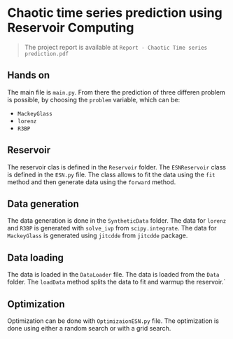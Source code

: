 # Chaotic time series prediction using Reservoir Computing

> The project report is available at `Report - Chaotic Time series prediction.pdf`

## Hands on
The main file is `main.py`. From there the prediction of three
differen problem is possible, by choosing the `problem` variable, which can be:
- `MackeyGlass`
- `lorenz`
- `R3BP`

## Reservoir
The reservoir clas is defined in the `Reservoir` folder. The `ESNReservoir` class is defined in the `ESN.py` file. 
The class allows to fit the data using the `fit` method
and then generate data using the `forward` method.

## Data generation
The data generation is done in the `SyntheticData` folder. The data for `lorenz` and 
`R3BP` is generated with `solve_ivp` from `scipy.integrate`. The data for `MackeyGlass` is 
generated using `jitcdde` from `jitcdde` package. 

## Data loading
The data is loaded in the `DataLoader` file. The data is loaded from the `Data` folder.
The `loadData` method splits the data to fit and warmup the reservoir.`

## Optimization
Optimization can be done with `OptimizaionESN.py` file. The optimization is done using
either a random search or with a grid search.
